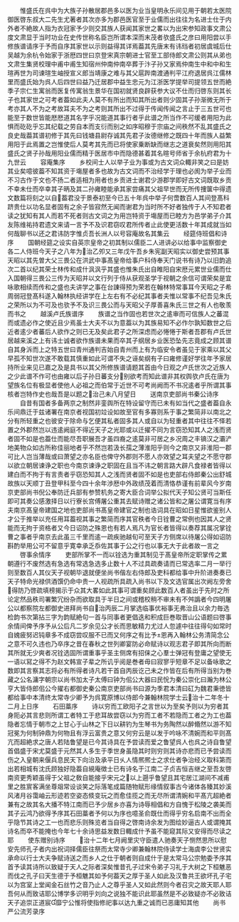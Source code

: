 <!-- { "loadSidebar": true } -->
　　惟盛氏在呉中为大族子孙散居郡邑多以医为业当皇明永乐间见用于朝若太医院御医啓东叔大二先生尤著者其次亦多为郡邑医官至于业儒而出往往为名进士仕于内外者不絶故人指为衣冠家予少则交其族人获闻其家世之畧以为出宋参知政事文肃公度文肃显于当时功业在史传世称名臣岂所谓本深而末茂者欤盛氏之彦曰用阳尝以手修族谱请序于予而自序其家世以示则益得其详焉葢其先唐末有讳珰者初居虞城后仕吴越为余杭令始家于浙厯四世曰京登宋真宗朝进士官至工部侍郎文肃公则其从弟也文肃生集贤校理中甫中甫生知宿州仲南仲南卒葬于汴子孙又家焉仲南生中和中和生瑄再世为司谏瑄生岫授宣义郎当靖康之难与其父扈跸南渡通判平江府退居呉江儒林里而盛氏始为呉人后四世曰益乃迁居郡中益生忠元为江浙医学提举司提领五世而絶季子宗仁生寓翁而医复传寓翁生景华在国初就贤良辟获参大议不仕而归啓东则其长子也其家世之可考者葢如此夫人莫不有所出而知其所出者则少固其子孙渐微无所于考亦其人不为之考故耳夫不为之考则其所出不过得于传闻传闻之言止于三五世可也能至于数世皆能厯厯道其名字乎况能道其事行者乎此谱之所当作不可缓者用阳为此惧而矻矻乎忘其纪载之劳自本而支衍而别之如序昭穆于宗庙之间秩然不乱其盛氏之良史哉葢其谱初修于其先曰钱塘县尉存诚其先君子汝德继修之既四十年而族人益繁用阳于此焉置之岂惟使后人莫考其先而已将使家乗断缺而继志之道衰矣然则用阳其盛氏之贤子孙哉用阳业儒而精于医居市中而隐德甚着其名暄号师省于余杭府君为十九世云
　　容庵集序
　　乡校间士人以举子业为事或为古文词众輙非笑之曰是妨其业矣噫彼葢不知其资于塲屋者多也故为古文词而不治经学于理也必阂为举子业而不习古作于文也不扬二者适相为用者也乡贡进士谢君少游郡学即好古文词既取乡贡不幸未仕而卒幸其子昞及其二孙雍睦能承其家尝痛其父祖早世而无所传捜箧中得遗文数篇将刻之以自葢君没于景泰初至今已五十年呉中举子何啻数百人其间登髙科跻贵仕以功名显者固有之余子皆寂然无闻而谢君为当时所不好者独传于人不知君者读之犹知有其人而若不死者则古文词之为用岂特资于塲屋而已睦方为邑学弟子介其友陈维祐持君遗文来请一言予不及识君窃叹君所传者止此使更活数十年其成就当如何哉聊书以还之君讳防字惟贞吾长洲人以号容庵故名其集云
　　经筵侍班倡和诗序
　　国朝经筵之设实自英宗皇帝之初其制以儒臣二人进讲必以给事中监察御史各二人侍班今天子之八年为治乙夘又三年戊午吾乡朱宪副天昭实以御史尝预其事天昭以其先曽大父三畏公在洪武中事髙皇帝给事户科侍奉天门说书有诗乃以旧韵追次二首以纪其荣士林传和成什沨沨乎其盛也惟朱氏出自睢阳自宋厯元累世业儒而仕入国朝得三畏公三传为天昭并以文行列于侍从获观圣学于视朝之余信可谓荣矣是宜咏歌相续而传和之盛也夫讲学之事在台諌得预为荣若在翰林特常事耳今天昭之子希周弱冠登髙科遂入翰林执经讲学在上左右有不必纪其事者夫惟以常事不纪吾见朱氏之荣所以为不可及也欤予不及识三畏公而与天昭父子厚善喜朱氏三世之有人也敬羡而书之
　　越溪卢氏族谱序
　　族谱之当作固也若世次之逺审而可信族人之蕃混而或遗必作之使近且少焉虽士大夫不以为意葢以为其族易知不必作尔孰知数世之后近者逺少者蕃后人欲作之则已无及矣此君子之所深虑而必惓惓于斯者吾郡有卢氏世居越来溪之上有讳士诚者欲作族谱未果而卒其子纲居乡业医恐坠先志竟成之顾其谱自其身泝而上之特五世曰青州通判吉始自青州而上有为临安令者虽见于家乘以其父早孤不知世次遂不敢载其慎重如此可谓不失之诬矣纲有子曰雍修谨好学往年予家居持所业来见已嘉之及是具书以其父所修族谱请题其首由今日观之卢氏世次之近族人之少此谱不作可也由雍以后子孙日蕃支分别欲考而知此谱非其权舆欤卢氏在唐为望族名位有极显者使他人必祖之而伯常于近世不可考尚阙而不书况逺者乎所谓其事核者岂特作史也哉吾是以题之治己未八月望日
　　送南京吏部尚书秦公诗序
　　自昔有国者多备两京之制然非銮舆所在特设留守而已未有如当代之盛者葢自永乐间鼎迁于兹诸署在南京者视国初竝设如故至官有多寡则系于事之繁简非以南北之分有所轻重之也彼安于除命与乞便其私者固多其人或自以为轻重者其中往往不怿若置之外郡然岂以违逺阙庭不得近天子之光耶或以迁擢不同为言窃恐知其人之浅而贤者固不如是也葢仕而能尽吾职展吾才虽四裔之逺莫非可居之乡况周之丰镐汉之灞浐地美物众如古所称佳丽地者乎不然岂若汲长孺之薄淮阳乎则今之南京又非淮阳一郡可比人岂当薄哉或曰萧望之亦名臣也俾守外郡则不愿人亦效望之耳夫望之不愿守郡以欲立朝居谏诤之职也今南京谏诤之职固在且当不讳之朝言路大辟凡食禄者皆得以建白而不拘于有言责者乎窃恐知其人之浅而贤者固不如是也吏部右侍郎秦公出舒城故族以天顺丁丑登甲科至今四十余年渉厯中外政绩茂着而清恪恭谨有前辈风今岁南京吏部尚书倪公奉防迁兵部有参赞机务之寄大臣合词举公拟代天子知公贤可当斯任即可其奏公感激择日以行寮长宫傅屠公重其去赋诗赠之诸公皆和之屠公谓寛当有序夫南京髙皇帝建国之地也吏部尚书髙皇帝建官之制也诰词具在昭如日星惟欲鉴别人才公于推举以充任用耳葢视其事之繁简而序其官秩者今日铨曹之常例也因其人之贤能而无拘于资格者又今日诏防之殊恩也有若人焉凡为官长者皆得以奏荐其属况掌铨曹之事者乎南京去此虽三千里而逺一疏疾驰越旬可至天子方侧席以待屠公得如诏防斟酌举用公可不留意乎寛幸承乏忝佐其事于公之行也以事无大于此者故一言之
　　啓事余情序
　　吏部所掌不一而以铨选为重其制见于髙皇帝所定职掌传之累朝遵行不废然选有急选有常选急选多止数十人不过具疏奏请而已常选率二月一举行则至数百人其仪天子视朝毕退就便坐尚书偕左右侍郎及吏科都给事中升阶进奏奏已天子特命光禄供酒馔仍命中贵一人视疏所具疏入尚书以下及文选官属出次阙左旁舍得防乃啓疏填榜揭示于众其大畧如此其事可谓重矣顾此数百人者虽出于先时之所论定然品秩司署繁冗纷杂而欲取具于半日之间或稽校稍不审未有不舛譌者今四明屠公以都察院左都御史进拜尚书自治丙辰二月掌选临事优裕事无弗治且以余力毎选检韵书次第拈三字为韵赋絶句一首与同事者更倡迭和积成巨巻取晋山公语题曰啓事余情间俾予序予从公后凡二岁余见公才长而思敏精力尤过人忽遽中往往得句如常时自媿疲努迟钝章多不成窃尝叹服不已而又何序之有比予恩再入翰林公务清简念公之意不可久违也乃卒序之昔在春秋之世列卿宴防必命赋诗以观志君子即其所向而断其所就无少爽者况铨选固所谓重事乎圣主侧席有招俫之心羣士弹冠有登庸之望使无一语以冩之得不为赵文韩宣子辈之所讥乎阅是巻者毋曰寂寥乎短章不足以备咏歌之数即其言察其志将必有所得者诗凡若干首自丙辰讫己未之作皆在后有所得当别为巻藏之公名滽字朝宗以尚书加太子太傅曰钟为佀公大器曰民恱为秦公崇化曰瀚为林公亨大皆侍郎佀公今擢右都御史秦公南京吏部尚书曰源为季君本清曰矼为魏君秉徳皆都给事中本清终太常寺少卿予为呉寛原博以侍郎今兼翰林院学士云治十二年冬十二月上日序
　　石田藁序
　　诗以穷而工欧阳子之言世以为至矣予则以为穷者其身阨必其言悲则所谓工者特工于悲耳故尝窃以为穷而工者不若隐而工者之为工也葢隐者忘情于朝市之上甘心于山林之下日以耕钓为生琴书为务陶然以醉翛然以游不知冠冕为何制钟鼎为何物且有浮云富贵之意又何穷云是以发于吟咏不清婉而和平则髙亢而超絶求之唐人若陆鲁望是已今其诗具在予尝读而爱之鲁望呉人也呉之诗自鲁望首倡盛于宋尤莫盛于元然其人多生于季世身虽隐其时则穷则其诗亦悲而已予尝读而伤之入皇朝来偃兵息民天下向治及承平日乆人情熈熈士之求仕者争治经义取科第而出若相城有沈氏顾独好隐葢自絸庵徴士已有诗名于江南二子贞吉恒吉继之至吾友啓南资更秀颖虽得于父祖之敎自能接乎宋元之以上遡乎鲁望且其宅居江湖间不减甫里之胜賔客满坐尊爼常设谈笑之际落笔成篇随物赋形缘情叙事古今诸体各臻其妙溪风渚月谷霭岫云形迹若空姿态倐变玩之而愈佳揽之而无尽所谓清婉和平髙亢超絶者兼有之故其名大播不特江南而已予少居乡亦喜为诗辱相倡和方自愧于松陵之袭美而其子云鸿乃欲得予序其石田藁者予何以为序也噫圣俞既仕而得乎穷名启南不出而全乎隐节其诗之工一也而悲乐则殊览者当自得之啓南诗余发为图绘妙逼古人或谓掩其诗名而卒不能掩也今年七十余诗思益发数日輙成什予虽不能窥其际又安得而尽读之耶
　　使东赠别诗序
　　治十二年七月阙里灾守臣遣人驰奏天子恻然思所以慰安先师孔子者内出祝词择儒臣往祭而太常寺少卿兼翰林院侍读学士海虞李公世贤实承命以行士大夫争赋诗送之而乡人之仕于朝者则自成什于是太常马公宗勉委予序其首予读其诗所以致疑于天人之际者深矣惟昔孔子过宋令弟子习礼于大树之下桓魋恶而伐之孔子曰天生德于予桓魋其如予何葢天之厚于圣人如此及汉鲁共王欲坏孔子宅以为宫室上堂闻金石丝竹之音乃止人之尊乎圣人又如此然则今者召灾之故天耶人耶吾何从而致诘耶公博学多识明乎刘向之说独不能识此耶虽然是不必致疑亦不必致诘天子追崇正道宸靡宁公惟将使指修祀事以达九重之诚而已恶庸知其他
　　尚书严公流芳录序
